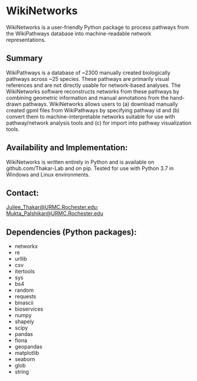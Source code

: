 # WikiNetworks
WikiNetworks is a user-friendly Python package to process pathways from the WikiPathways database into machine-readable network representations.



## Summary
WikiPathways is a database of ~2300 manually created biologically pathways across ~25 species. These pathways are primarily visual references and are not directly usable for network-based analyses. The WikiNetworks software reconstructs networks from these pathways by combining geometric information and manual annotations from the hand-drawn pathways. WikiNetworks allows users to (a) download manually created gpml files from WikiPathways by specifying pathway id and (b) convert them to machine-interpretable networks suitable for use with pathway/network analysis tools and (c) for import into pathway visualization tools.  
## Availability and Implementation: 
WikiNetworks is written entirely in Python and is available on github.com/Thakar-Lab and on pip. Tested for use with Python 3.7 in Windows and Linux environments. 
## Contact: 
Juilee_Thakar@URMC.Rochester.edu; Mukta_Palshikar@URMC.Rochester.edu
## Dependencies (Python packages):
 - networkx
 - re
 - urllib
 - csv
 - itertools
 - sys
 - bs4
 - random
 - requests
 - binascii
 - bioservices
 - numpy
 - shapely
 - scipy
 - pandas
 - fiona
 - geopandas
 - matplotlib
 - seaborn
 - glob
 - string
